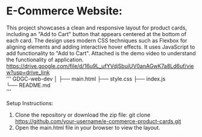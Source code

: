 # E-Commerce Website:
This project showcases a clean and responsive layout for product cards, including an "Add to Cart" button that appears centered at the bottom of each card. The design uses modern CSS techniques such as Flexbox for aligning elements and adding interactive hover effects. It uses JavaScript to add functionality to "Add to Cart". 
Attached is the demo video to understand the functionality of application.
https://drive.google.com/file/d/16u9L_ufYVdjSbuiUV0anAGwK7a8Ld6uf/view?usp=drive_link<br>
'''
GDGC-web-dev
│
├── main.html
├── style.css
├── index.js         
└── README.md    
'''

Setup Instructions:
1. Clone the repository or download the zip file: git clone https://github.com/your-username/e-commerce-product-cards.git
2. Open the main.html file in your browser to view the layout.
